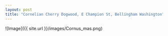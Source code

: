 ```yaml
---
layout: post
title: "Cornelian Cherry Dogwood, E Champion St, Bellingham Washington"
---
```


![Image]({{ site.url }}/images/Cornus_mas.png)

